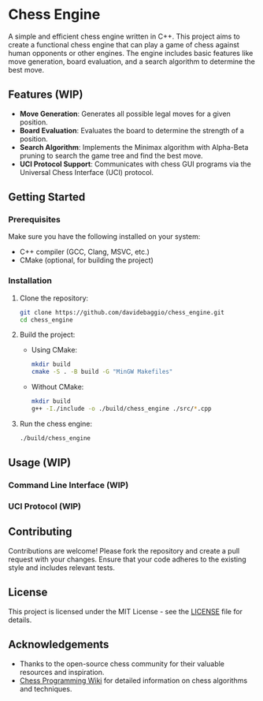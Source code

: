 # Chess Engine

A simple and efficient chess engine written in C++. This project aims to create a functional chess engine that can play a game of chess against human opponents or other engines. The engine includes basic features like move generation, board evaluation, and a search algorithm to determine the best move.

## Features (WIP)

- **Move Generation**: Generates all possible legal moves for a given position.
- **Board Evaluation**: Evaluates the board to determine the strength of a position.
- **Search Algorithm**: Implements the Minimax algorithm with Alpha-Beta pruning to search the game tree and find the best move.
- **UCI Protocol Support**: Communicates with chess GUI programs via the Universal Chess Interface (UCI) protocol.

## Getting Started

### Prerequisites

Make sure you have the following installed on your system:

- C++ compiler (GCC, Clang, MSVC, etc.)
- CMake (optional, for building the project)

### Installation

1. Clone the repository:

   ```bash
   git clone https://github.com/davidebaggio/chess_engine.git
   cd chess_engine
   ```

2. Build the project:

   - Using CMake:

     ```bash
     mkdir build
     cmake -S . -B build -G "MinGW Makefiles"
     ```

   - Without CMake:

     ```bash
     mkdir build
     g++ -I./include -o ./build/chess_engine ./src/*.cpp
     ```

3. Run the chess engine:

   ```bash
   ./build/chess_engine
   ```

## Usage (WIP)

### Command Line Interface (WIP)

### UCI Protocol (WIP)

## Contributing

Contributions are welcome! Please fork the repository and create a pull request with your changes. Ensure that your code adheres to the existing style and includes relevant tests.

## License

This project is licensed under the MIT License - see the [LICENSE](LICENSE) file for details.

## Acknowledgements

- Thanks to the open-source chess community for their valuable resources and inspiration.
- [Chess Programming Wiki](https://www.chessprogramming.org/Main_Page) for detailed information on chess algorithms and techniques.

